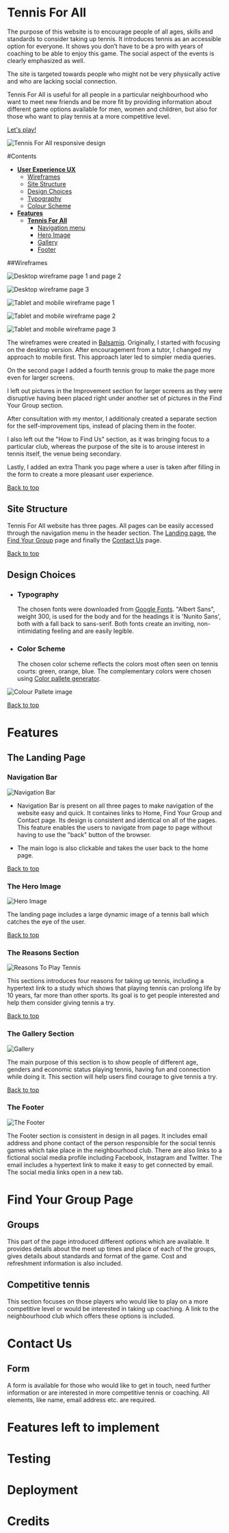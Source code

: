 # Tennis For All

The purpose of this website is to encourage people of all ages, skills and standards to consider taking up tennis. It introduces tennis as an accessible option for everyone. It shows you don’t have to be a pro with years of coaching to be able to enjoy this game. The social aspect of the events is clearly emphasized as well. 

The site is targeted towards people who might not be very physically active and who are lacking social connection. 

Tennis For All is useful for all people in a particular neighbourhood who want to meet new friends and be more fit by providing information about different game options available for men, women and children, but also for those who want to play tennis at a more competitive level.

<a href="https://lucia2007.github.io/tennis-for-all/index.html" target="_blank" rel="noopener">Let's play!</a>

![Tennis For All responsive design](assets/readme-images/responsive_layout.png)

#Contents
* [**User Experience UX**](<#user-experience-ux>)
    * [Wireframes](<#wireframes>)
    * [Site Structure](<#site-structure>)
    * [Design Choices](<#design-choices>)
    *  [Typography](<#typography>)
    *  [Colour Scheme](<#color-scheme>)
* [**Features**](<#features>)
    * [**Tennis For All**](<#navigation-menu>)
         * [Navigation menu](<#navigation-menu>)
         * [Hero Image](<hero-image>)
         * [Gallery](<#gallery>)
         * [Footer](<#footer>)

##Wireframes

![Desktop wireframe page 1 and page 2](assets/readme-images/mockup_p1_p2_desktop.png)

![Desktop wireframe page 3](assets/readme-images/mockup_p3_desktop.png)

![Tablet and mobile wireframe page 1](assets/readme-images/mockup_p1_tablet_mobile.png)

![Tablet and mobile wireframe page 2](assets/readme-images/mockup_p2_tablet_mobile.png)

![Tablet and mobile wireframe page 3](assets/readme-images/mockup_p3_tablet_mobile.png)

The wireframes were created in [Balsamiq](https://balsamiq.com). Originally, I started with focusing on the desktop version. After encouragement from a tutor, I changed my approach to mobile first. This approach later led to simpler media queries.

On the second page I added a fourth tennis group to make the page more even for larger screens. 

I left out pictures in the Improvement section for larger screens as they were disruptive having been placed right under another set of pictures in the Find Your Group section.

After consultation with my mentor, I additionaly created a separate section for the self-improvement tips, instead of placing them in the footer. 

I also left out the "How to Find Us" section, as it was bringing focus to a particular club, whereas the purpose of the site is to arouse interest in tennis itself, the venue being secondary. 

Lastly, I added an extra Thank you page where a user is taken after filling in the form to create a more pleasant user experience.

[Back to top](<#contents>)

## Site Structure

Tennis For All website has three pages. All pages can be easily accessed through the navigation menu in the header section. The [Landing page](index.html), the [Find Your Group](group.html) page and finally the [Contact Us](contact.html) page.

[Back to top](<#contents>)

## Design Choices

 * ### Typography
      The chosen fonts were downloaded from [Google Fonts](https://fonts.google.com/). "Albert Sans", weight 300, is used for the body and for the headings it is 'Nunito Sans', both with a fall back to sans-serif. Both fonts create an inviting, non-intimidating feeling and are easily legible.

 * ### Color Scheme
      The chosen color scheme reflects the colors most often seen on tennis courts: green, orange, blue. The complementary colors were chosen using [Color pallete generator](coolors.co).

![Colour Pallete image](assets/readme-images/color_pallete.png)

[Back to top](<#contents>)

# Features

<!-- Tennis For All is meant to be inviting, straightforward and easy to navigate. Navigation bar makes finding the necessary information simple. All hypertext links open in a new page. The contact form invites the clients to get in touch and get involved. -->
## The Landing Page

### Navigation Bar

![Navigation Bar](assets/readme-images/navbar.png)

* Navigation Bar is present on all three pages to make navigation of the website easy and quick. It containes links to Home, Find Your Group and Contact page. Its design is consistent and identical on all of the pages. This feature enables the users to navigate from page to page without having to use the "back" button of the browser.

* The main logo is also clickable and takes the user back to the home page.

[Back to top](<#contents>)

### The Hero Image

![Hero Image](assets/readme-images/hero_image.png)

The landing page includes a large dynamic image of a tennis ball which catches the eye of the user.

[Back to top](<#contents>)

### The Reasons Section

![Reasons To Play Tennis](assets/readme-images/reasons.png)

This sections introduces four reasons for taking up tennis, including a hypertext link to a study which shows that playing tennis can prolong life by 10 years, far more than other sports. Its goal is to get people interested and help them consider giving tennis a try.

[Back to top](<#contents>)

### The Gallery Section

![Gallery](assets/readme-images/gallery.png)

The main purpose of this section is to show people of different age, genders and economic status playing tennis, having fun and connection while doing it. This section will help users find courage to give tennis a try.

[Back to top](<#contents>)

### The Footer

![The Footer](assets/readme-images/footer.png)

The Footer section is consistent in design in all pages. It includes email address and phone contact of the person responsible for the social tennis games which take place in the neighbourhood club. There are also links to a fictional social media profile including Facebook, Instagram and Twitter. The email includes a hypertext link to make it easy to get connected by email. The social media links open in a new tab. 

# Find Your Group Page


## Groups

This part of the page introduced different options which are available. It provides details about the meet up times and place of each of the groups, gives details about standards and format of the game. Cost and refreshment information is also included.
<!-- include an image -->

## Competitive tennis

This section focuses on those players who would like to play on a more competitive level or would be interested in taking up coaching. A link to the neighbourhood club which offers these options is included.
<!-- include an image -->

# Contact Us

## Form
A form is available for those who would like to get in touch, need further information or are interested in more competitive tennis or coaching. All elements, like name, email address etc. are required.
<!-- include an image -->


# Features left to implement
<!-- 

For some/all of your features, you may choose to reference the specific project files that implement them.

In addition, you may also use this section to discuss plans for additional features to be implemented in the future:

Features Left to Implement
Another feature idea  -->

# Testing
<!-- Testing 
In this section, you need to convince the assessor that you have conducted enough testing to legitimately believe that the site works well. Essentially, in this part you will want to go over all of your project’s features and ensure that they all work as intended, with the project providing an easy and straightforward way for the users to achieve their goals.

In addition, you should mention in this section how your project looks and works on different browsers and screen sizes.

You should also mention in this section any interesting bugs or problems you discovered during your testing, even if you haven't addressed them yet.

If this section grows too long, you may want to split it off into a separate file and link to it from here.

Validator Testing
HTML
No errors were returned when passing through the official W3C validator
CSS
No errors were found when passing through the official (Jigsaw) validator
Unfixed Bugs

You will need to mention unfixed bugs and why they were not fixed. This section should include shortcomings of the frameworks or technologies used. Although time can be a big variable to consider, paucity of time and difficulty understanding implementation is not a valid reason to leave bugs unfixed. -->


# Deployment

<!-- This section should describe the process you went through to deploy the project to a hosting platform (e.g. GitHub) 

The site was deployed to GitHub pages. The steps to deploy are as follows:
In the GitHub repository, navigate to the Settings tab
From the source section drop-down menu, select the Master Branch
Once the master branch has been selected, the page will be automatically refreshed with a detailed ribbon display to indicate the successful deployment.
The live link can be found here - https://code-institute-org.github.io/love-running-2.0/index.html  -->

# Credits

<!-- In this section you need to reference where you got your content, media and extra help from. It is common practice to use code from other repositories and tutorials, however, it is important to be very specific about these sources to avoid plagiarism.

You can break the credits section up into Content and Media, depending on what you have included in your project.

Content
The text for the Home page was taken from Wikipedia Article A
Instructions on how to implement form validation on the Sign Up page was taken from Specific YouTube Tutorial
The icons in the footer were taken from Font Awesome

Media
The photos used on the home and sign up page are from This Open Source site
The images used for the gallery page were taken from this other open source site
Congratulations on completing your Readme, you have made another big stride in the direction of being a developer!

Other General Project Advice
Below you will find a couple of extra tips that may be helpful when completing your project. Remember that each of these projects will become part of your final portfolio so it’s important to allow enough time to showcase your best work!

One of the most basic elements of keeping a healthy commit history is with the commit message. When getting started with your project, read through this article by Chris Beams on How to Write a Git Commit Message

Make sure to keep the messages in the imperative mood
When naming the files in your project directory, make sure to consider meaningful naming of files, point to specific names and sections of content.

For example, instead of naming an image used ‘image1.png’ consider naming it ‘landing_page_img.png’. This will ensure that there are clear file paths kept.
Do some extra research on good and bad coding practices, there are a handful of useful articles to read, consider reviewing the following list when getting started:

Writing Your Best Code
HTML & CSS Coding Best Practices
Google HTML/CSS Style Guide
Getting started with your Portfolio Projects can be daunting, planning your project can make it a lot easier to tackle, take small steps to reach the final outcome and enjoy the process! -->

[def]: assests/readme/images/mockup_p1_p2_desktop.png
